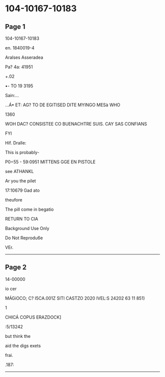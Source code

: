 # 104-10167-10183

## Page 1

104-10167-10183

en. 1840019-4

Aralses Asseradea

Pa? 4a: 41951

+.02

•- TO 19 3195

Sain:...

...Á• ET: AG? TO DE EGITISED DITE MYINGO MESà WHO

1360

WOH DAC? CONSISTEE CO BUENACHTRE SUIS. CAY SAS CONFIANS

FYI

Hif. Dralle:

This is probably-

P0÷55 - 59:0951 MITTENS GGE EN PISTOLE

see ATHANKL

Ar you the pilet

17:10679 Gad ato

theufore

The pill come in begatio

RETURN TO CIA

Background Use Only

Do Not Reprodu6e

VEr.

---

## Page 2

14-00000

io cer

MÁGiOCO; C? I5CA.001Z SITI CASTZO 2020 IVEL:S 24202 63 11 851)

1

CHICÁ COPUS ERAZDOCK]

:5/13242

but think the

aid the digs exets

frai.

.187:

---

